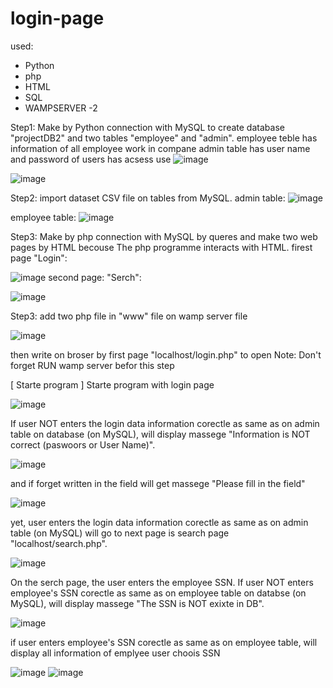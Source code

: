 # login-page
used:
 - Python
 - php
 - HTML
 - SQL 
 - WAMPSERVER -2

Step1: Make by Python connection with MySQL to create database "projectDB2" and two tables "employee" and "admin".
employee teble has information of all employee work in compane 
admin table has user name and password of users has acsess use
![image](https://user-images.githubusercontent.com/107805330/180975242-e56ef46d-4744-4660-8395-9e6a8d7b3561.png)

![image](https://user-images.githubusercontent.com/107805330/180977577-c8bd4a60-a09b-462b-9881-34394eebd967.png)

Step2: import dataset CSV file on tables from MySQL.
admin table:
![image](https://user-images.githubusercontent.com/107805330/180977737-dce12eef-0b1a-45b8-8b75-00f58429b278.png)

employee table:
![image](https://user-images.githubusercontent.com/107805330/180977904-85f0a6d3-2230-49f4-b5ed-33f3ce501a32.png)

Step3: Make by php connection with MySQL by queres and make two web pages by HTML becouse The php programme interacts with HTML.
firest page "Login":

![image](https://user-images.githubusercontent.com/107805330/180989064-e619ed58-8e15-40dc-a21f-eadf0ee997dc.png)
second page: "Serch": 

![image](https://user-images.githubusercontent.com/107805330/180989182-3a9b8a99-586b-432f-9967-4cd553ccc53e.png)

Step3: add two php file in "www" file on wamp server file 

![image](https://user-images.githubusercontent.com/107805330/180982375-d9c7e9e5-0368-4360-a8b2-3561e040b527.png)

then write on broser by first page "localhost/login.php" to open
Note: Don't forget RUN wamp server befor this step

[ Starte program ] 
Starte program with login page 

![image](https://user-images.githubusercontent.com/107805330/180984002-2d3e7386-8dd1-41b3-b69e-75b3949d9d8e.png)

If user NOT enters the login data information corectle as same as on admin table on database (on MySQL), will display massege "Information is NOT correct (paswoors or User Name)".

![image](https://user-images.githubusercontent.com/107805330/180985086-9e680576-5df8-4a92-972c-259b97d1eb54.png)

and if forget written in the field will get massege "Please fill in the field"

![image](https://user-images.githubusercontent.com/107805330/180985802-f99d4129-4998-4864-978a-d703ef3d7d43.png)

yet, user enters the login data information corectle as same as on admin table (on MySQL) will go to next page is search page "localhost/search.php".

![image](https://user-images.githubusercontent.com/107805330/180986679-5157a279-2c20-49ca-aa49-f34b8e701f95.png)

On the serch page, the user enters the employee SSN. If user NOT enters employee's SSN corectle as same as on employee table on databse (on MySQL), will display massege "The SSN is NOT exixte in DB".

![image](https://user-images.githubusercontent.com/107805330/180988325-d2e51e2c-4d94-46b8-adc7-ffd6f8ad8fd0.png)

if user enters employee's SSN corectle as same as on employee table, will display all information of emplyee user choois SSN

![image](https://user-images.githubusercontent.com/107805330/180988593-6cac5737-e4cb-4e27-80d8-09a3b91d5658.png)
![image](https://user-images.githubusercontent.com/107805330/180990398-ea10664d-9257-469d-b367-8d16ff7c0c18.png)



 




